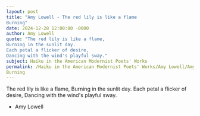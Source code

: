 ```yaml
---
layout: post
title: "Amy Lowell - The red lily is like a flame
Burning"
date: 2024-12-28 12:00:00 -0000
author: Amy Lowell
quote: "The red lily is like a flame,
Burning in the sunlit day.
Each petal a flicker of desire,
Dancing with the wind's playful sway."
subject: Haiku in the American Modernist Poets' Works
permalink: /Haiku in the American Modernist Poets' Works/Amy Lowell/Amy Lowell - The red lily is like a flame
Burning
---
```


The red lily is like a flame,
Burning in the sunlit day.
Each petal a flicker of desire,
Dancing with the wind's playful sway.

- Amy Lowell
